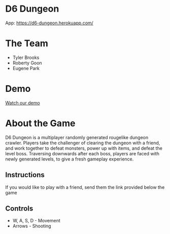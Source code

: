 # D6 Dungeon

App: https://d6-dungeon.herokuapp.com/

# The Team

* Tyler Brooks
* Roberty Goon
* Eugene Park

# Demo

[Watch our demo](https://www.youtube.com/watch?v=jyIGsvEfwPQ&index=14&list=PLx0iOsdUOUmk32FPcDXLqb2gzWR-oysBw&t=0s)

# About the Game

D6 Dungeon is a multiplayer randomly generated rougelike dungeon crawler. Players take the challenger of clearing the dungeon with a friend, and work together to defeat monsters, power up with items, and defeat the level boss. Traversing downwards after each boss, players are faced with newly generated levels, to give a fresh gameplay experience.

## Instructions

If you would like to play with a friend, send them the link provided below the game

## Controls

* W, A, S, D - Movement
* Arrows - Shooting
